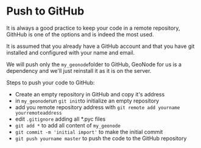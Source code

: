 # Push to GitHub

It is always a good practice to keep your code in a remote repository, GithHub is one of the options and is indeed the most used.

It is assumed that you already have a GitHub account and that you have git installed and configured with your name and email.

We will push only the `my_geonode`folder to GitHub, GeoNode for us is a dependency and we'll just reinstall it as it is on the server.

Steps to push your code to GitHub:

* Create an empty repository in GitHub and copy it's address
* in `my_geonode`run `git init`to initialize an empty repository
* add you remote repository address with `git remote add yourname yourremoteaddress`
* edit `.gitignore` adding all *.pyc files
* `git add *` to add all content of `my_geonode`
* `git commit -m 'initial import'` to make the initial commit
* `git push yourname master` to push the code to the GitHub repository
